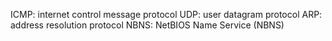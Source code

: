 ICMP: internet control message protocol
UDP: user datagram protocol
ARP: address resolution protocol
NBNS: NetBIOS Name Service (NBNS)
